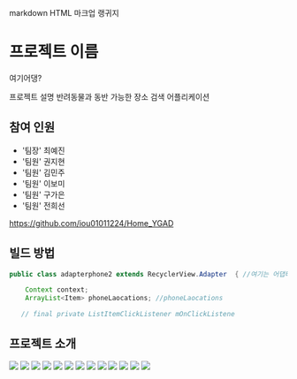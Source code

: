 markdown HTML 마크업 랭귀지

# 프로젝트 이름
여기어댕?

프로젝트 설명
반려동물과 동반 가능한 장소 검색 어플리케이션

## 참여 인원

- '팀장' 최예진
- '팀원' 권지현
- '팀원' 김민주
- '팀원' 이보미
- '팀원' 구가은
- '팀원' 전희선

<https://github.com/iou01011224/Home_YGAD>


## 빌드 방법


```java
public class adapterphone2 extends RecyclerView.Adapter  { //여기는 어댑터에 이름붙인듯한데

    Context context;
    ArrayList<Item> phoneLaocations; //phoneLaocations

   // final private ListItemClickListener mOnClickListene
```
## 프로젝트 소개
<img width="{80%}" src="https://user-images.githubusercontent.com/80264075/200984820-549f8955-af1c-4216-ad69-d19c68dc4a61.png"/>
<img width="{80%}" src="https://user-images.githubusercontent.com/80264075/200984852-663e40dd-1fbe-4af7-a56b-dc93deec10b5.png"/>
<img width="{80%}" src="https://user-images.githubusercontent.com/80264075/200984931-1b5539e4-d47e-48f7-969c-58500459c041.png"/>
<img width="{80%}" src="https://user-images.githubusercontent.com/80264075/200984987-59ee5e98-ea05-428a-af3d-a4acae33535e.png"/>
<img width="{80%}" src="https://user-images.githubusercontent.com/80264075/200985041-90a0be99-6b05-452e-958e-011032863e81.png"/>
<img width="{80%}" src="https://user-images.githubusercontent.com/80264075/200985110-98bcfb36-e7b6-430d-8ef7-b40cbce55bda.png"/>
<img width="{80%}" src="https://user-images.githubusercontent.com/80264075/200985149-66c57522-ccfd-4d55-bda7-79bd8e2b8948.png"/>
<img width="{80%}" src="https://user-images.githubusercontent.com/80264075/200985180-c94aeef1-9998-433e-84e0-dca2cdcd468d.png"/>
<img width="{80%}" src="https://user-images.githubusercontent.com/80264075/200985205-7a62bf1e-1a5b-4c7e-b490-29176ee4ea71.png"/>
<img width="{80%}" src="https://user-images.githubusercontent.com/80264075/200985838-608365da-d82a-40f0-a352-e4a0de79f566.gif"/>
<img width="{80%}" src="https://user-images.githubusercontent.com/80264075/200985273-a67c6bac-2df1-48ff-be1e-1a745c6d44b8.png"/>
<img width="{80%}" src="https://user-images.githubusercontent.com/80264075/200985302-37845d40-5b28-4c0c-9770-75133622c9ce.png"/>
<img width="{80%}" src="https://user-images.githubusercontent.com/80264075/200985322-23a1291a-7e20-404b-b59f-9d8c21153c6e.png"/>
